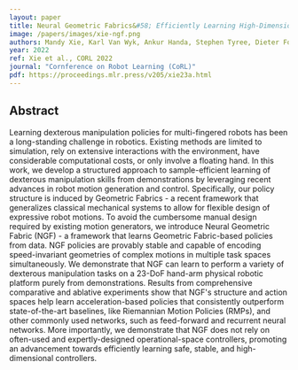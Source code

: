 ```yaml
---
layout: paper
title: Neural Geometric Fabrics&#58; Efficiently Learning High-Dimensional Policies from Demonstration
image: /papers/images/xie-ngf.png
authors: Mandy Xie, Karl Van Wyk, Ankur Handa, Stephen Tyree, Dieter Fox, Harish Ravichandar, Nathan Ratliff
year: 2022
ref: Xie et al., CORL 2022
journal: "Cornference on Robot Learning (CoRL)"
pdf: https://proceedings.mlr.press/v205/xie23a.html
---
```


## Abstract

Learning dexterous manipulation policies for multi-fingered robots has been a long-standing challenge in robotics. Existing methods are limited to simulation, rely on extensive interactions with the environment, have considerable computational costs, or only involve a floating hand. In this work, we develop a structured approach to sample-efficient learning of dexterous manipulation skills from demonstrations by leveraging recent advances in robot motion generation and control. Specifically, our policy structure is induced by Geometric Fabrics - a recent framework that generalizes classical mechanical systems to allow for flexible design of expressive robot motions. To avoid the cumbersome manual design required by existing motion generators, we introduce Neural Geometric Fabric (NGF) - a framework that learns Geometric Fabric-based policies from data. NGF policies are provably stable and capable of encoding speed-invariant geometries of complex motions in multiple task spaces simultaneously. We demonstrate that NGF can learn to perform a variety of dexterous manipulation tasks on a 23-DoF hand-arm physical robotic platform purely from demonstrations. Results from comprehensive comparative and ablative experiments show that NGF's structure and action spaces help learn acceleration-based policies that consistently outperform state-of-the-art baselines, like Riemannian Motion Policies (RMPs), and other commonly used networks, such as feed-forward and recurrent neural networks. More importantly, we demonstrate that NGF does not rely on often-used and expertly-designed operational-space controllers, promoting an advancement towards efficiently learning safe, stable, and high-dimensional controllers.
